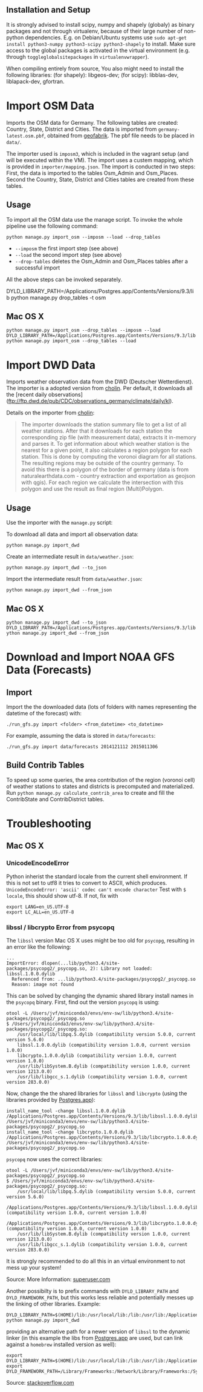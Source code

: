 
## Installation and Setup

It is strongly advised to install scipy, numpy and shapely (globaly) as binary
packages and not through virtualenv, because of their large number of non-python
dependencies. E.g. on Debian/Ubuntu systems use
    `sudo apt-get install python3-numpy python3-scipy python3-shapely`
to install. Make sure access to the global packages is activated in the virtual
environment (e.g. through `toggleglobalsitepackages` in `virtualenvwrapper`).

When compiling entirely from source, You also might need to install the following
libraries: (for shapely): libgeos-dev; (for scipy): libblas-dev, liblapack-dev,
gfortran.

# Import OSM Data

Imports the OSM data for Germany. The following tables are created: Country, State, District and Cities. The data is
imported from `germany-latest.osm.pbf`, obtained from [geofabrik](http://www.geofabrik.de). The pbf file needs to be placed in `data/`.

The importer used is `imposm3`, which is included in the vagrant setup (and will be executed within the VM). The import
uses a custem mapping, which is provided in `importer/mapping.json`. The import is conducted in two steps: First, the
data is imported to the tables Osm_Admin and Osm_Places. Second the Country, State, District and Cities tables are created
from these tables.


## Usage

To import all the OSM data use the manage script. To invoke the whole pipeline use the following command:

`python manage.py import_osm --imposm --load --drop_tables `

* `--imposm` the first import step (see above)
* `--load` the second import step (see above)
* `--drop-tables` deletes the Osm_Admin and Osm_Places tables after a successful import
    
All the above steps can be invoked separately.

DYLD_LIBRARY_PATH=/Applications/Postgres.app/Contents/Versions/9.3/lib python manage.py drop_tables -t osm

## Mac OS X
```
python manage.py import_osm --drop_tables --imposm --load
DYLD_LIBRARY_PATH=/Applications/Postgres.app/Contents/Versions/9.3/lib python manage.py import_osm --drop_tables --load
```

# Import DWD Data

Imports weather observation data from the DWD (Deutscher Wetterdienst). The importer is a adopted version from
[cholin](https://github.com/cholin/fuberlin_spatial_db_project). Per default, it downloads all the [recent daily observations]
(ftp://ftp.dwd.de/pub/CDC/observations_germany/climate/daily/kl).

Details on the importer from [cholin](https://github.com/cholin/fuberlin_spatial_db_project/blob/master/scripts/dwd/README.md):

> The importer downloads the station summary file to get a list of all weather stations. After that it downloads for each
station the corresponding zip file (with measurement data), extracts it in-memory and parses it. To get information about
which weather station is the nearest for a given point, it also calculates a region polygon for each station. This is done
by computing the voronoi diagram for all stations. The resulting regions may be outside of the country germany. To avoid
this there is a polygon of the border of germany (data is from naturalearthdata.com - country extraction and exportation
as geojson with qgis). For each region we calculate the intersection with this polygon and use the result as final region
(Multi)Polygon.

## Usage

Use the importer with the `manage.py` script:

To download all data and import all observation data:

`python manage.py import_dwd`

Create an intermediate result in `data/weather.json`:

`python manage.py import_dwd --to_json`

Import the intermediate result from `data/weather.json`:

`python manage.py import_dwd --from_json`

## Mac OS X
```
python manage.py import_dwd --to_json
DYLD_LIBRARY_PATH=/Applications/Postgres.app/Contents/Versions/9.3/lib ython manage.py import_dwd --from_json
```

# Download and Import NOAA GFS Data (Forecasts)

## Import
Import the the downloaded data (lots of folders with names representing the datetime of the forecast) with: 

`./run_gfs.py import <folder> <from_datetime> <to_datetime>`

For example, assuming the data is stored in `data/forecasts`:

`./run_gfs.py import data/forecasts 2014121112 2015011306`

## Build Contrib Tables

To speed up some queries, the area contribution of the region (voronoi cell) of weather stations to states and districts is precomputed and materialized. Run ```python manage.py calculate_contrib_area``` to create and fill the ContribState and ContribDistrict tables.


# Troubleshooting


## Mac OS X

### UnicodeEncodeError

Python inherist the standard locale from the current shell environment. If this is not set to utf8 it tries to convert
to ASCII, which produces. `UnicodeEncodeError: 'ascii' codec can't encode character`
Test with `$ locale`, this should show utf-8. If not, fix with
```
export LANG=en_US.UTF-8
export LC_ALL=en_US.UTF-8
```

### libssl / libcrypto Error from psycopq

The `libssl` version Mac OS X uses might be too old for `psycopg`, resulting in an error like the following:

```
...
ImportError: dlopen(...lib/python3.4/site-packages/psycopg2/_psycopg.so, 2): Library not loaded: libssl.1.0.0.dylib
  Referenced from: ...lib/python3.4/site-packages/psycopg2/_psycopg.so
  Reason: image not found
```

This can be solved by changing the dynamic shared library install names in the `psycopq` binary. First, find out the version `psycopq` is using:

```
otool -L /Users/jvf/miniconda3/envs/env-sw/lib/python3.4/site-packages/psycopg2/_psycopg.so
$ /Users/jvf/miniconda3/envs/env-sw/lib/python3.4/site-packages/psycopg2/_psycopg.so:
	/usr/local/lib/libpq.5.dylib (compatibility version 5.0.0, current version 5.6.0)
	libssl.1.0.0.dylib (compatibility version 1.0.0, current version 1.0.0)
	libcrypto.1.0.0.dylib (compatibility version 1.0.0, current version 1.0.0)
	/usr/lib/libSystem.B.dylib (compatibility version 1.0.0, current version 1213.0.0)
	/usr/lib/libgcc_s.1.dylib (compatibility version 1.0.0, current version 283.0.0)
```

Now, change the the shared libraries for `libssl` and `libcrypto` (using the libraries provided by [Postgres.app](http://postgresapp.com)):

```
install_name_tool -change libssl.1.0.0.dylib /Applications/Postgres.app/Contents/Versions/9.3/lib/libssl.1.0.0.dylib /Users/jvf/miniconda3/envs/env-sw/lib/python3.4/site-packages/psycopg2/_psycopg.so
install_name_tool -change libcrypto.1.0.0.dylib /Applications/Postgres.app/Contents/Versions/9.3/lib/libcrypto.1.0.0.dylib /Users/jvf/miniconda3/envs/env-sw/lib/python3.4/site-packages/psycopg2/_psycopg.so
```



`psycopq` now uses the correct libraries:

```
otool -L /Users/jvf/miniconda3/envs/env-sw/lib/python3.4/site-packages/psycopg2/_psycopg.so                                                                                                                                                   
$ /Users/jvf/miniconda3/envs/env-sw/lib/python3.4/site-packages/psycopg2/_psycopg.so:
	/usr/local/lib/libpq.5.dylib (compatibility version 5.0.0, current version 5.6.0)
	/Applications/Postgres.app/Contents/Versions/9.3/lib/libssl.1.0.0.dylib (compatibility version 1.0.0, current version 1.0.0)
	/Applications/Postgres.app/Contents/Versions/9.3/lib/libcrypto.1.0.0.dylib (compatibility version 1.0.0, current version 1.0.0)
	/usr/lib/libSystem.B.dylib (compatibility version 1.0.0, current version 1213.0.0)
	/usr/lib/libgcc_s.1.dylib (compatibility version 1.0.0, current version 283.0.0)
```

It is strongly recommended to do all this in an virtual environment to not mess up your system!

Source: More Information: [superuser.com](http://superuser.com/a/721564)


Another possibilty is to prefix commands with `DYLD_LIBRARY_PATH` and `DYLD_FRAMEWORK_PATH`, but this works less reliable and potentially messes up the linking of other libraries. Example:

```
DYLD_LIBRARY_PATH=$(HOME)/lib:/usr/local/lib:/lib:/usr/lib:/Applications/Postgres.app/Contents/Versions/9.3/lib,DYLD_FRAMEWORK_PATH=/Library/Frameworks:/Network/Library/Frameworks:/System/Library/Frameworks python manage.py import_dwd
```

 providing an alternative path for a newer version of `libssl` to the dynamic linker (in this example the libs from [Postgres.app](http://postgresapp.com) are used, but can link against a `homebrew` installed version as well):

```
export DYLD_LIBRARY_PATH=$(HOME)/lib:/usr/local/lib:/lib:/usr/lib:/Applications/Postgres.app/Contents/Versions/9.3/lib
export DYLD_FRAMEWORK_PATH=/Library/Frameworks:/Network/Library/Frameworks:/System/Library/Frameworks
```

Source: [stackoverflow.com](http://stackoverflow.com/questions/11365619/psycopg2-installation-error-library-not-loaded-libssl-dylib)




